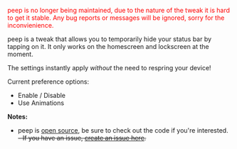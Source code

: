 <span style="color:red">peep is no longer being maintained, due to the nature of the tweak it is hard to get it stable. Any bug reports or messages will be ignored, sorry for the inconvienience.</span>

peep is a tweak that allows you to temporarily hide your status bar by tapping on it. It only works on the homescreen and lockscreen at the moment.

The settings instantly apply *without* the need to respring your device! 

Current preference options:
- Enable / Disable
- Use Animations

**Notes:**
- peep is [open source](https://github.com/cbyrne/peep), be sure to check out the code if you're interested.
~~- If you have an issue, [create an issue here](https://github.com/cbyrne/peep/issues/new).~~